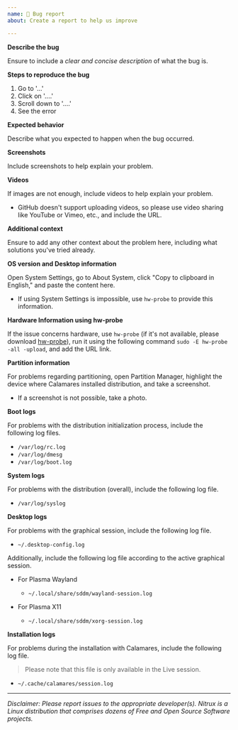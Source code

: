 ```yaml
---
name: 🐞 Bug report
about: Create a report to help us improve

---
```


**Describe the bug**

Ensure to include a _clear and concise description_ of what the bug is. 

**Steps to reproduce the bug**

1. Go to '...'
2. Click on '....'
3. Scroll down to '....'
4. See the error

**Expected behavior**

Describe what you expected to happen when the bug occurred.

**Screenshots**

Include screenshots to help explain your problem.

**Videos**

If images are not enough, include videos to help explain your problem.
 - GitHub doesn't support uploading videos, so please use video sharing like YouTube or Vimeo, etc., and include the URL.

**Additional context**

Ensure to add any other context about the problem here, including what solutions you've tried already.

**OS version and Desktop information**

Open System Settings, go to About System, click "Copy to clipboard in English," and paste the content here.
 - If using System Settings is impossible, use `hw-probe` to provide this information.

**Hardware Information using hw-probe**

If the issue concerns hardware, use `hw-probe` (if it's not available, please download [hw-probe](https://linux-hardware.org/?view=howto)), run it using the following command `sudo -E hw-probe -all -upload`, and add the URL link.

**Partition information**

For problems regarding partitioning, open Partition Manager, highlight the device where Calamares installed distribution, and take a screenshot.

- If a screenshot is not possible, take a photo.

**Boot logs**

For problems with the distribution initialization process, include the following log files.

- `/var/log/rc.log`
- `/var/log/dmesg`
- `/var/log/boot.log`

**System logs**

For problems with the distribution (overall), include the following log file.

- `/var/log/syslog`

**Desktop logs**

For problems with the graphical session, include the following log file.

- `~/.desktop-config.log`

Additionally, include the following log file according to the active graphical session.

- For Plasma Wayland
  - `~/.local/share/sddm/wayland-session.log`

- For Plasma X11
  - `~/.local/share/sddm/xorg-session.log`

**Installation logs**

For problems during the installation with Calamares, include the following log file. 

> Please note that this file is only available in the Live session.

- `~/.cache/calamares/session.log`

---

_*Disclaimer*: Please report issues to the appropriate developer(s). Nitrux is a Linux distribution that comprises dozens of Free and Open Source Software projects._
